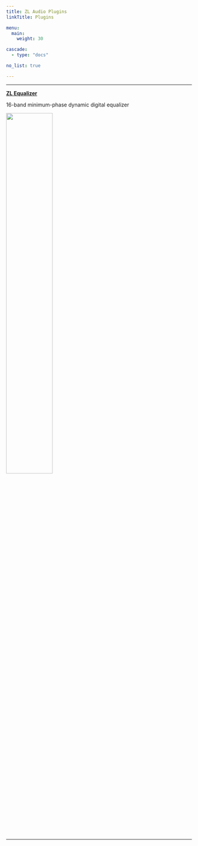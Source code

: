 ```yaml
---
title: ZL Audio Plugins
linkTitle: Plugins

menu:
  main:
    weight: 30

cascade:
  - type: "docs"

no_list: true

---
```


___

**[ZL Equalizer](/plugins/zlequalizer)**

16-band minimum-phase dynamic digital equalizer

<img src="/images/zlequalizer/dark_crop.png" width="50%" />

___

